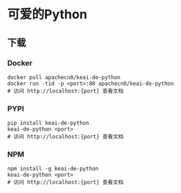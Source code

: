 # 可爱的Python

## 下载

### Docker

```
docker pull apachecn0/keai-de-python
docker run -tid -p <port>:80 apachecn0/keai-de-python
# 访问 http://localhost:{port} 查看文档
```

### PYPI

```
pip install keai-de-python
keai-de-python <port>
# 访问 http://localhost:{port} 查看文档
```

### NPM

```
npm install -g keai-de-python
keai-de-python <port>
# 访问 http://localhost:{port} 查看文档
```
